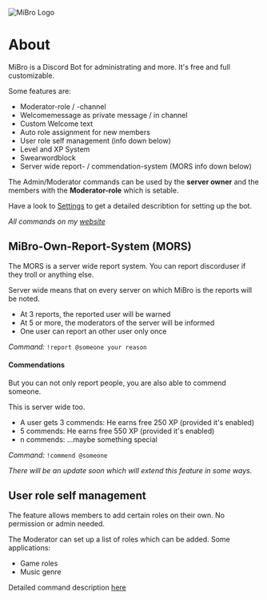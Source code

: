 ![MiBro Logo](http://files.five-of-diamonds.webnode.com/200000086-3c7653d70d/450/coollogo_com-10095765.png)

# About
MiBro is a Discord Bot for administrating and more. It's free and full customizable.

Some features are:
  * Moderator-role / -channel
  * Welcomemessage as private message / in channel
  * Custom Welcome text
  * Auto role assignment for new members
  * User role self management (info down below)
  * Level and XP System
  * Swearwordblock
  * Server wide report- / commendation-system (MORS info down below)
  
The Admin/Moderator commands can be used by the **server owner** and the members with the **Moderator-role** which is setable.

Have a look to [Settings](https://github.com/009800/mibro/blob/master/SETTINGS.md) to get a detailed describtion for setting up the bot.
  
*All commands on my [website](http://five-of-diamonds.webnode.com/mibro/)*
  
## MiBro-Own-Report-System (MORS)

The MORS is a server wide report system. You can report discorduser if they troll or anything else.

Server wide means that on every server on which MiBro is the reports will be noted.

 * At 3 reports, the reported user will be warned
 * At 5 or more, the moderators of the server will be informed
 * One user can report an other user only once

*Command:* `!report @someone your reason`

#### Commendations

But you can not only report people, you are also able to commend someone.

This is server wide too.
 * A user gets 3 commends: He earns free 250 XP (provided it's enabled)
 * 5 commends: He earns free 550 XP (provided it's enabled)
 * n commends: ...maybe something special
 
*Command:* `!commend @someone`


*There will be an update soon which will extend this feature in some ways.*

## User role self management

The feature allows members to add certain roles on their own. No permission or admin needed.

The Moderator can set up a list of roles which can be added.
Some applications:
 * Game roles
 * Music genre

Detailed command description [here](https://github.com/009800/mibro/blob/master/SETTINGS.md#user-role-self-management)
